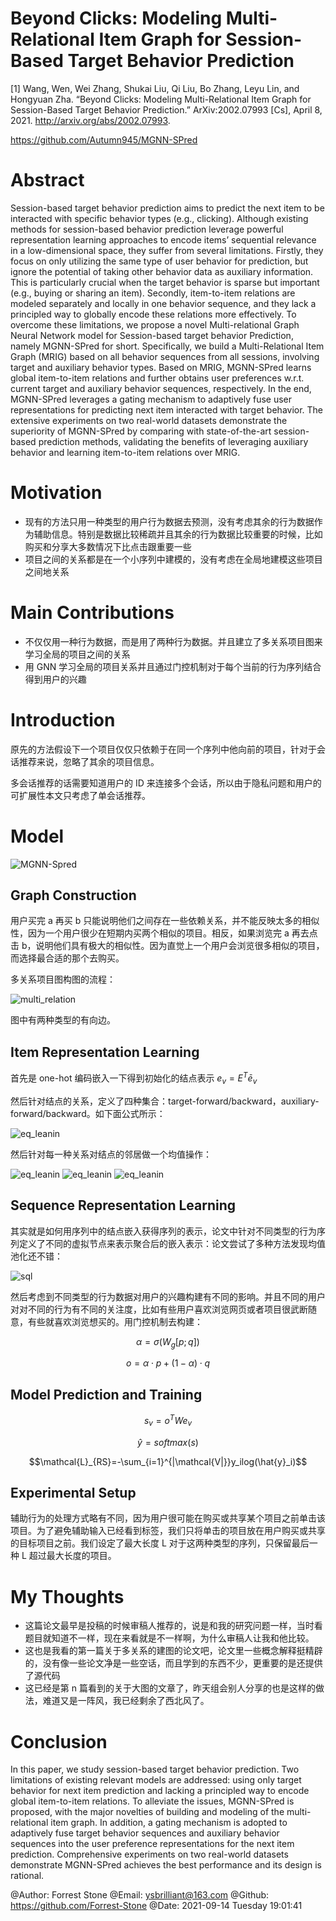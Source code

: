 # Beyond Clicks: Modeling Multi-Relational Item Graph for Session-Based Target Behavior Prediction

[1] Wang, Wen, Wei Zhang, Shukai Liu, Qi Liu, Bo Zhang, Leyu Lin, and Hongyuan Zha. “Beyond Clicks: Modeling Multi-Relational Item Graph for Session-Based Target Behavior Prediction.” ArXiv:2002.07993 [Cs], April 8, 2021. http://arxiv.org/abs/2002.07993.

  https://github.com/Autumn945/MGNN-SPred


# Abstract

Session-based target behavior prediction aims to predict the next item to be interacted with specific behavior types (e.g., clicking). Although existing methods for session-based behavior prediction leverage powerful representation learning approaches to encode items’ sequential relevance in a low-dimensional space, they suffer from several limitations. Firstly, they focus on only utilizing the same type of user behavior for prediction, but ignore the potential of taking other behavior data as auxiliary information. This is particularly crucial when the target behavior is sparse but important (e.g., buying or sharing an item). Secondly, item-to-item relations are modeled separately and locally in one behavior sequence, and they lack a principled way to globally encode these relations more effectively. To overcome these limitations, we propose a novel Multi-relational Graph Neural Network model for Session-based target behavior Prediction, namely MGNN-SPred for short. Specifically, we build a Multi-Relational Item Graph (MRIG) based on all behavior sequences from all sessions, involving target and auxiliary behavior types. Based on MRIG, MGNN-SPred learns global item-to-item relations and further obtains user preferences w.r.t. current target and auxiliary behavior sequences, respectively. In the end, MGNN-SPred leverages a gating mechanism to adaptively fuse user representations for predicting next item interacted with target behavior. The extensive experiments on two real-world datasets demonstrate the superiority of MGNN-SPred by comparing with state-of-the-art session-based prediction methods, validating the benefits of leveraging auxiliary behavior and learning item-to-item relations over MRIG.

# Motivation

- 现有的方法只用一种类型的用户行为数据去预测，没有考虑其余的行为数据作为辅助信息。特别是数据比较稀疏并且其余的行为数据比较重要的时候，比如购买和分享大多数情况下比点击跟重要一些
- 项目之间的关系都是在一个小序列中建模的，没有考虑在全局地建模这些项目之间地关系

# Main Contributions

- 不仅仅用一种行为数据，而是用了两种行为数据。并且建立了多关系项目图来学习全局的项目之间的关系
- 用 GNN 学习全局的项目关系并且通过门控机制对于每个当前的行为序列结合得到用户的兴趣

# Introduction

原先的方法假设下一个项目仅仅只依赖于在同一个序列中他向前的项目，针对于会话推荐来说，忽略了其余的项目信息。

多会话推荐的话需要知道用户的 ID 来连接多个会话，所以由于隐私问题和用户的可扩展性本文只考虑了单会话推荐。

# Model

![MGNN-Spred](./images/MGNN-Spred.png)

## Graph Construction

用户买完 a 再买 b 只能说明他们之间存在一些依赖关系，并不能反映太多的相似性，因为一个用户很少在短期内买两个相似的项目。相反，如果浏览完 a 再去点击 b，说明他们具有极大的相似性。因为直觉上一个用户会浏览很多相似的项目，而选择最合适的那个去购买。

多关系项目图构图的流程：

![multi_relation](./images/multi-relation.png)

图中有两种类型的有向边。

## Item Representation Learning

首先是 one-hot 编码嵌入一下得到初始化的结点表示 $e_v=E^T\bar{e}_v$

然后针对结点的关系，定义了四种集合：target-forward/backward，auxiliary-forward/backward。如下面公式所示：

![eq_leanin](./images/item_aggreation_eq1.png)

然后针对每一种关系对结点的邻居做一个均值操作：

![eq_leanin](./images/item_aggreation_eq2.png)
![eq_leanin](./images/item_aggreation_eq3.png)
![eq_leanin](./images/item_aggeration_eq4.png)

## Sequence Representation Learning

其实就是如何用序列中的结点嵌入获得序列的表示，论文中针对不同类型的行为序列定义了不同的虚拟节点来表示聚合后的嵌入表示：论文尝试了多种方法发现均值池化还不错：

![sql](images/srl_eq1.png)

然后考虑到不同类型的行为数据对用户的兴趣构建有不同的影响。并且不同的用户对对不同的行为有不同的关注度，比如有些用户喜欢浏览网页或者项目很武断随意，有些就喜欢浏览想买的。用门控机制去构建：

$$\alpha=\sigma(W_g[p;q])$$

$$o=\alpha \cdot p+(1-\alpha)\cdot q$$

## Model Prediction and Training

$$s_v=o^TWe_v$$

$$\hat{y}=softmax(s)$$

$$\mathcal{L}_{RS}=-\sum_{i=1}^{|\mathcal{V|}}y_ilog(\hat{y}_i)$$

## Experimental Setup

辅助行为的处理方式略有不同，因为用户很可能在购买或共享某个项目之前单击该项目。为了避免辅助输入已经看到标签，我们只将单击的项目放在用户购买或共享的目标项目之前。我们设定了最大长度 L 对于这两种类型的序列，只保留最后一种 L 超过最大长度的项目。

# My Thoughts

- 这篇论文最早是投稿的时候审稿人推荐的，说是和我的研究问题一样，当时看题目就知道不一样，现在来看就是不一样啊，为什么审稿人让我和他比较。
- 这也是我看的第一篇关于多关系的建图的论文吧，论文里一些概念解释挺精辟的，没有像一些论文净是一些空话，而且学到的东西不少，更重要的是还提供了源代码
- 这已经是第 n 篇看到的关于大图的文章了，昨天组会别人分享的也是这样的做法，难道又是一阵风，我已经剩余了西北风了。

# Conclusion

In this paper, we study session-based target behavior prediction. Two limitations of existing relevant models are addressed: using only target behavior for next item prediction and lacking a principled way to encode global item-to-item relations. To alleviate the issues, MGNN-SPred is proposed, with the major novelties of building and modeling of the multi-relational item graph. In addition, a gating mechanism is adopted to adaptively fuse target behavior sequences and auxiliary behavior sequences into the user preference representations for the next item prediction. Comprehensive experiments on two real-world datasets demonstrate MGNN-SPred achieves the best performance and its design is rational.




@Author: Forrest Stone
@Email: ysbrilliant@163.com
@Github: https://github.com/Forrest-Stone
@Date: 2021-09-14 Tuesday 19:01:41
